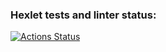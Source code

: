 ### Hexlet tests and linter status:
[![Actions Status](https://github.com/nbadin/php-project-lvl1/workflows/hexlet-check/badge.svg)](https://github.com/nbadin/php-project-lvl1/actions)